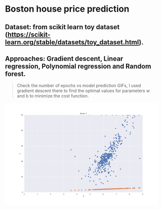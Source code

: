 # Boston house price prediction
## Dataset: from scikit learn toy dataset (https://scikit-learn.org/stable/datasets/toy_dataset.html).
## Approaches: Gradient descent, Linear regression, Polynomial regression and Random forest.
> Check the number of epochs vs model prediction GIFs, I used gradient descent there to find the optimal values for parameters w and b to minimize the cost function.

![Gif](Gradient_descent_RM_as_x_and_MEDV_target.gif)
